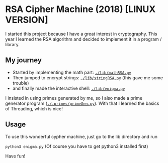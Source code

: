# RSA Cipher Machine (2018) [LINUX VERSION]
I started this project because I have a great interest in cryptography. This year I learned the RSA algorithm and decided to implement it in a program / library.

## My journey
* Started by implementing the math part: [`./lib/mathRSA.py`](../lib/mathRSA.py)
* Then jumped to encrypt strings: [`./lib/stringRSA.py`](../lib/stringRSA.py) (this gave me some trouble)
* and finally made the interactive shell: [`./lib/enigma.py`](../lib/enigma.py)

I insisted in using primes generated by me, so I also made a prime generator program ([`./.primes/primeGen.py`](../.primes/primeGen.py)). With that I learned the basics of Threading, which is nice!

## Usage
To use this wonderful cypher machine, just go to the lib directory and run

`python3 enigma.py` (Of course you have to get python3 installed first)

Have fun!
